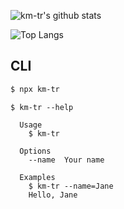 ![km-tr's github stats](https://github-readme-stats.vercel.app/api?username=km-tr&show_icons=true&include_all_commits=true&count_private=true&theme=graywhite)

![Top Langs](https://github-readme-stats.vercel.app/api/top-langs/?username=km-tr&layout=compact&theme=graywhite)

## CLI

```bash
$ npx km-tr
```

```
$ km-tr --help

  Usage
    $ km-tr

  Options
    --name  Your name

  Examples
    $ km-tr --name=Jane
    Hello, Jane
```

